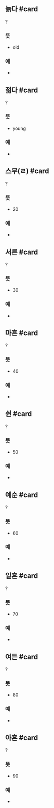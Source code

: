 ## 늙다 #card
?
### 뜻
- old
### 예
-
<!--SR:!2025-04-02,23,250-->

## 젊다 #card
?
### 뜻
- young
### 예
-
<!--SR:!2025-04-10,23,250-->

## 스무(ㄹ) #card
?
### 뜻
- 20
### 예
-
<!--SR:!2025-04-04,24,250-->

## 서른 #card
?
### 뜻
- 30
### 예
-
<!--SR:!2025-03-26,7,230-->

## 마흔 #card
?
### 뜻
- 40
### 예
-
<!--SR:!2025-03-25,22,250-->

## 쉰 #card
?
### 뜻
- 50
### 예
-
<!--SR:!2025-05-09,50,250-->

## 예순 #card
?
### 뜻
- 60
### 예
-
<!--SR:!2025-04-18,31,230-->

## 일흔 #card
?
### 뜻
- 70
### 예
-
<!--SR:!2025-03-27,23,250-->

## 여든 #card
?
### 뜻
- 80
### 예
-
<!--SR:!2025-03-28,10,230-->

## 아흔 #card
?
### 뜻
- 90
### 예
-
<!--SR:!2025-03-23,21,250-->
